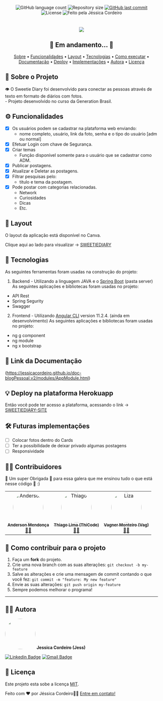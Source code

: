 <p align="center">
  <img alt="GitHub language count" src="https://img.shields.io/github/languages/count/jessicacordeiro/projeto-blogPessoal?color=%2304D361&style=flat">

  <img alt="Repository size" src="https://img.shields.io/github/repo-size/jessicacordeiro/projeto-blogPessoal?style=flat">
  
  <a href="https://github.com/jessicacordeiro/projeto-blogPessoal/commits/master">
    <img alt="GitHub last commit" src="https://img.shields.io/github/last-commit/jessicacordeiro/projeto-blogPessoal?style=flat">
  </a>
    
   <img alt="License" src="https://img.shields.io/badge/license-MIT-brightgreen?style=flat">
   
   <img alt="Feito pela Jéssica Cordeiro" src="https://img.shields.io/badge/feito%20por-JessicaCordeiro-%237519C1">
  
</p>

<h1 align="center">
    <img src="https://i.imgur.com/2kOLPJY.png" />
</h1>
 
 <h2 align="center">
  🚧 Em andamento... 🚧
 </h2>
    

<p align="center">
 <a href="#-sobre-o-projeto">Sobre</a> •
 <a href="#-funcionalidades">Funcionalidades</a> •
 <a href="#-layout">Layout</a> •
 <a href="#-tecnologias">Tecnologias</a> • 
 <a href="#-como-executar-o-projeto">Como executar</a> • 
 <a href="#-link-da-documentacao">Documentação</a> • 
 <a href="#-deploy-na-plataforma-herokuapp">Deploy</a> •
 <a href="#-futuras-implementacoes">Implementações</a> • 
 <a href="#-autora">Autora</a> • 
 <a href="#user-content--licença">Licença</a>
</p>

## 📄 Sobre o Projeto
<p align="start"> 
	👁️ O Sweetie Diary foi desenvolvido para conectar as pessoas através de texto em formato de 
  diários com fotos.<br>- Projeto desenvolvido no curso da Generation Brasil.
</p>
   
   
## ⚙️ Funcionalidades

- [x] Os usuários podem se cadastrar na plataforma web enviando:
	- nome completo, usuário, link da foto, senha e o tipo do usuário [adm ou normal]
- [x] Efetuar Login com chave de Segurança.
- [x] Criar temas
   - Função disponível somente para o usuário que se cadastrar como ADM.
- [x] Publicar postagens.
- [x] Atualizar e Deletar as postagens.
- [x] Filtrar pesquisas pelo:
	- titulo e tema da postagem.  
- [x] Pode postar com categorias relacionadas.
	- Network
	- Curiosidades
	- Dicas
	- Etc. 

## 🎨 Layout

O layout da aplicação está disponível no Canva. 

Clique aqui ao lado para visualizar -> [SWEETIEDIARY](https://www.canva.com/design/DAEctaSf9tg/WAb2Q6tvRAlTkxLlznyAig/view)


## 🚀 Tecnologias

As seguintes ferramentas foram usadas na construção do projeto:

1. Backend - Utilizando a linguagem JAVA e o [Spring Boot](https://start.spring.io/) (pasta server) 
As seguintes aplicações e bibliotecas foram usadas no projeto:

- API Rest
- Spring Segurity 
- Swagger

2. Frontend - Utilizando [Angular CLI](https://github.com/angular/angular-cli) version 11.2.4. (ainda em desenvolvimento)
As seguintes aplicações e bibliotecas foram usadas no projeto:

- ng g component
- ng module
- ng x bootstrap

## 🔗 Link da Documentação

(https://jessicacordeiro.github.io/doc-blogPessoal.v2/modules/AppModule.html)

## 💡 Deploy na plataforma Herokuapp

Então você pode ter acesso a plataforma, acessando o link -> [SWEETIEDIARY-SITE](https://sweetiediary.herokuapp.com/#/entrar)

## 🛠 Futuras implementações

- [ ] Colocar fotos dentro do Cards
- [ ] Ter a possibilidade de deixar privado algumas postagens
- [ ] Responsividade

## 👨‍💻 Contribuidores

💛 Um super Obrigada 👏 para essa galera que me ensinou tudo o que está nesse código 💛 :)

<table>
  <tr>
	<td align="center"><a href="https://www.linkedin.com/in/anderson-mendon%C3%A7a-de-abreu-11179a85/"><img style="border-radius: 50%;" src="https://media-exp1.licdn.com/dms/image/C4D03AQGvxIUennDT7g/profile-displayphoto-shrink_800_800/0/1603387423676?e=1625097600&v=beta&t=Cz4k6HjjbtCUxFBjdV6ZHCXf_MTjwaYKO72I74RVJsc" width="100px;" alt="Anderson"/><br /><sub><b>Anderson Mendonça </b></sub></a><br /><a href="" title="Instrutor da Generation Brasil">👨‍🚀</a></td> 
	  <td align="center"><a href="https://www.linkedin.com/in/thicode/"><img style="border-radius: 50%;" src="https://media-exp1.licdn.com/dms/image/C4D03AQEgYRMUkFG4gw/profile-displayphoto-shrink_800_800/0/1615098203034?e=1625097600&v=beta&t=DhANZkmN3juhzArTA2m9lL3E7CactoQ8KwcZ4ZUN3Gk" width="100px;" alt="Thiago"/><br /><sub><b>Thiago Lima (ThiCode)</b></sub></a><br /><a href="https://github.com/limathiagos" title="Instrutor da Generation Brasil">👨‍🚀</a></td> 
	   <td align="center"><a href="https://www.linkedin.com/in/vagner-monteiro-01b02811b/"><img style="border-radius: 50%;" src="https://media-exp1.licdn.com/dms/image/C4D03AQEtY0j2aFP_6w/profile-displayphoto-shrink_800_800/0/1588603343122?e=1625097600&v=beta&t=vbkrVKItiPafkf2rzWZoB8WNgM-VJym89RxPyDcm-IE" width="100px;" alt="Liza"/><br /><sub><b>Vagner Monteiro (Vag)</b></sub></a><br /><a href="https://www.linkedin.com/in/elizabeth-hastings/" title="Instrutor da Generation Brasil">👨‍🚀</a></td> 
	  
</tr>
</table>

## 💪 Como contribuir para o projeto

1. Faça um **fork** do projeto.
2. Crie uma nova branch com as suas alterações: `git checkout -b my-feature`
3. Salve as alterações e crie uma mensagem de commit contando o que você fez: `git commit -m "feature: My new feature"`
4. Envie as suas alterações: `git push origin my-feature`
5. Sempre podemos melhorar o programa!

---

## 👩‍💻 Autora

 <img style="border-radius: 50%;" src="https://i.imgur.com/2H6ftNW.jpg" width="100px;" alt=""/>
 <b>Jessica Cordeiro (Jess)</b>
 
[![Linkedin Badge](https://img.shields.io/badge/-Jessica-blue?style=flat-square&logo=Linkedin&logoColor=white&link=https://www.linkedin.com/in/jessica-a-cordeiro/)](https://www.linkedin.com/in/jessica-a-cordeiro/) 
[![Gmail Badge](https://img.shields.io/badge/-jessica.cordeiro121@gmail.com-c14438?style=flat-square&logo=Gmail&logoColor=white&link=mailto:jessica.cordeiro121@gmail.com)](mailto:jessica.cordeiro121@gmail.com)

## 📝 Licença

Este projeto esta sobe a licença [MIT](./LICENSE).

Feito com ❤️ por Jéssica Cordeiro👋🏽 [Entre em contato!](https://www.linkedin.com/in/jessica-a-cordeiro/)
